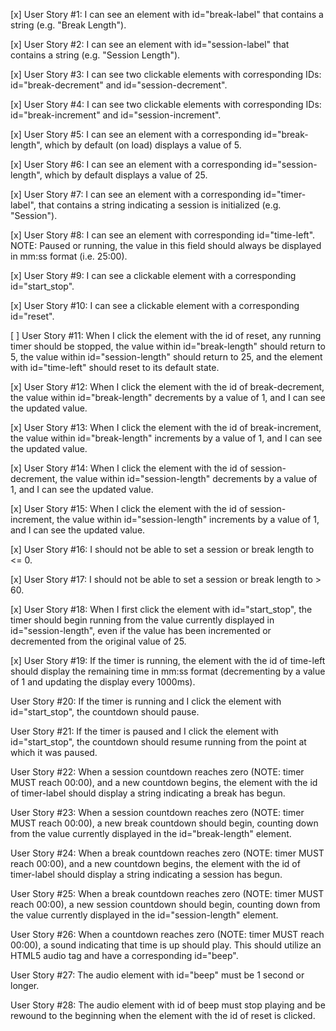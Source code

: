 [x] User Story #1: I can see an element with id="break-label" that contains a string (e.g. "Break Length").

[x] User Story #2: I can see an element with id="session-label" that contains a string (e.g. "Session Length").

[x] User Story #3: I can see two clickable elements with corresponding IDs: id="break-decrement" and id="session-decrement".

[x] User Story #4: I can see two clickable elements with corresponding IDs: id="break-increment" and id="session-increment".

[x] User Story #5: I can see an element with a corresponding id="break-length", which by default (on load) displays a value of 5.

[x] User Story #6: I can see an element with a corresponding id="session-length", which by default displays a value of 25.

[x] User Story #7: I can see an element with a corresponding id="timer-label", that contains a string indicating a session is initialized (e.g. "Session").

[x] User Story #8: I can see an element with corresponding id="time-left". NOTE: Paused or running, the value in this field should always be displayed in mm:ss format (i.e. 25:00).

[x] User Story #9: I can see a clickable element with a corresponding id="start_stop".

[x] User Story #10: I can see a clickable element with a corresponding id="reset".

[ ] User Story #11: When I click the element with the id of reset, any running timer should be stopped, the value within id="break-length" should return to 5, the value within id="session-length" should return to 25, and the element with id="time-left" should reset to its default state.

[x] User Story #12: When I click the element with the id of break-decrement, the value within id="break-length" decrements by a value of 1, and I can see the updated value.

[x] User Story #13: When I click the element with the id of break-increment, the value within id="break-length" increments by a value of 1, and I can see the updated value.

[x] User Story #14: When I click the element with the id of session-decrement, the value within id="session-length" decrements by a value of 1, and I can see the updated value.

[x] User Story #15: When I click the element with the id of session-increment, the value within id="session-length" increments by a value of 1, and I can see the updated value.

[x] User Story #16: I should not be able to set a session or break length to <= 0.

[x] User Story #17: I should not be able to set a session or break length to > 60.

[x] User Story #18: When I first click the element with id="start_stop", the timer should begin running from the value currently displayed in id="session-length", even if the value has been incremented or decremented from the original value of 25.

[x] User Story #19: If the timer is running, the element with the id of time-left should display the remaining time in mm:ss format (decrementing by a value of 1 and updating the display every 1000ms).

User Story #20: If the timer is running and I click the element with id="start_stop", the countdown should pause.

User Story #21: If the timer is paused and I click the element with id="start_stop", the countdown should resume running from the point at which it was paused.

User Story #22: When a session countdown reaches zero (NOTE: timer MUST reach 00:00), and a new countdown begins, the element with the id of timer-label should display a string indicating a break has begun.

User Story #23: When a session countdown reaches zero (NOTE: timer MUST reach 00:00), a new break countdown should begin, counting down from the value currently displayed in the id="break-length" element.

User Story #24: When a break countdown reaches zero (NOTE: timer MUST reach 00:00), and a new countdown begins, the element with the id of timer-label should display a string indicating a session has begun.

User Story #25: When a break countdown reaches zero (NOTE: timer MUST reach 00:00), a new session countdown should begin, counting down from the value currently displayed in the id="session-length" element.

User Story #26: When a countdown reaches zero (NOTE: timer MUST reach 00:00), a sound indicating that time is up should play. This should utilize an HTML5 audio tag and have a corresponding id="beep".

User Story #27: The audio element with id="beep" must be 1 second or longer.

User Story #28: The audio element with id of beep must stop playing and be rewound to the beginning when the element with the id of reset is clicked.

